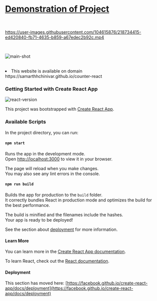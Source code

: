 # **[Demonstration of Project](https://samarthhchinivar.github.io/counter-react)**
<br/>

https://user-images.githubusercontent.com/104615876/218734415-ed420840-fb71-4635-b859-a67edec2b92c.mp4

<br/>

![main-shot](https://user-images.githubusercontent.com/104615876/218734505-4df88bc2-03b0-4f77-b1ba-ff8a36b793b0.jpg)

<br/>
<li>This website is available on domain https://samarthhchinivar.github.io/counter-react</li>

### Getting Started with Create React App
![react-version](https://user-images.githubusercontent.com/104615876/189540317-b5c49c8e-fdad-42cb-ac48-11dc95d34367.png)

This project was bootstrapped with [Create React App](https://github.com/facebook/create-react-app).

### Available Scripts

In the project directory, you can run:

#### `npm start`

Runs the app in the development mode.\
Open [http://localhost:3000](http://localhost:3000) to view it in your browser.

The page will reload when you make changes.\
You may also see any lint errors in the console.

#### `npm run build`

Builds the app for production to the `build` folder.\
It correctly bundles React in production mode and optimizes the build for the best performance.

The build is minified and the filenames include the hashes.\
Your app is ready to be deployed!

See the section about [deployment](https://facebook.github.io/create-react-app/docs/deployment) for more information.
#### Learn More

You can learn more in the [Create React App documentation](https://facebook.github.io/create-react-app/docs/getting-started).

To learn React, check out the [React documentation](https://reactjs.org/).

#### Deployment

This section has moved here: [https://facebook.github.io/create-react-app/docs/deployment](https://facebook.github.io/create-react-app/docs/deployment)
